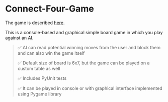 # Connect-Four-Game
The game is described [here](https://en.wikipedia.org/wiki/Connect_Four).

This is a console-based and graphical simple board game in which you play against an AI.
	
>	✅ AI can read potential winning moves from the user and block them and can also win the game itself
>
>	✅ Default size of board is 6x7, but the game can be played on a custom table as well
>
>	✅ Includes PyUnit tests
>
>	✅ It can be played in console or with graphical interface implemented using Pygame library
